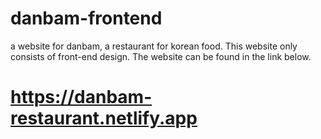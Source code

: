 # danbam-frontend
a website for danbam, a restaurant for korean food. This website only consists of front-end design. 
The website can be found in the link below.
# https://danbam-restaurant.netlify.app

